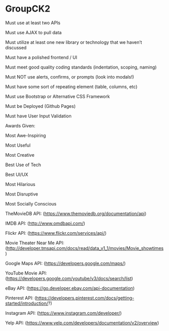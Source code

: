# GroupCK2

Must use at least two APIs

Must use AJAX to pull data

Must utilize at least one new library or technology that we haven’t discussed

Must have a polished frontend / UI 

Must meet good quality coding standards (indentation, scoping, naming)

Must NOT use alerts, confirms, or prompts (look into modals!)

Must have some sort of repeating element (table, columns, etc)

Must use Bootstrap or Alternative CSS Framework

Must be Deployed (Github Pages)

Must have User Input Validation 

Awards Given:

Most Awe-Inspiring

Most Useful

Most Creative

Best Use of Tech

Best UI/UX

Most Hilarious

Most Disruptive

Most Socially Conscious

TheMovieDB API: (https://www.themoviedb.org/documentation/api)

IMDB API: (http://www.omdbapi.com/)

Flickr API: (https://www.flickr.com/services/api/)

Movie Theater Near Me API: (http://developer.tmsapi.com/docs/read/data_v1_1/movies/Movie_showtimes)

Google Maps API: (https://developers.google.com/maps/)

YouTube Movie API: (https://developers.google.com/youtube/v3/docs/search/list)

eBay API: (https://go.developer.ebay.com/api-documentation)

Pinterest API: (https://developers.pinterest.com/docs/getting-started/introduction/?)

Instagram API: (https://www.instagram.com/developer/)

Yelp API: (https://www.yelp.com/developers/documentation/v2/overview)

